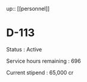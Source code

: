 ---
---
up:: [[personnel]]

# D-113

Status
: Active

Service hours remaining
: 696

Current stipend
: 65,000 cr
